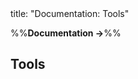 <frontmatter>
title: "Documentation: Tools"
</frontmatter>

<link rel="stylesheet" href="{{baseUrl}}/css/textbook.css">

<div class="website-content" id="all">

%%**Documentation →**%%

## Tools

<div id="main">

<include src="./javaDoc/chapter.md" boilerplate />
<include src="./markdown/chapter.md" boilerplate />
<include src="./asciiDoc/chapter.md" boilerplate />

</div>

</div>
